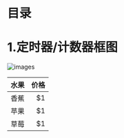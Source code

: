 
# 目录

# 1.定时器/计数器框图
![images](https://github.com/yuchengstudio/SAME54/blob/master/Timer_Counter/pictures/timer001.jpg)

 | 水果 | 价格 |
 | -------- | -----: |
 | 香蕉 | $1 |
 | 苹果 | $1 | 
 | 草莓 | $1 |


